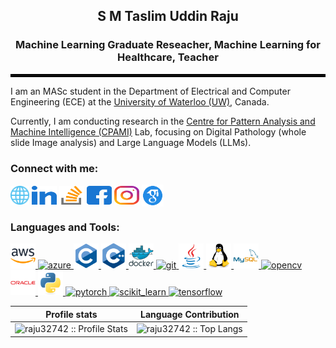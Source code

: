 <h2 align="center"> S M Taslim Uddin Raju </h2>
<h3 align="center"> Machine Learning Graduate Reseacher, Machine Learning for Healthcare, Teacher</h3>
<hr style="border: 2px solid black;"> <!-- This adds a bold horizontal line -->

I am an MASc student in the Department of Electrical and Computer Engineering (ECE) at the [University of Waterloo (UW)](https://uwaterloo.ca/), Canada. 

Currently, I am conducting research in the [Centre for Pattern Analysis and Machine Intelligence (CPAMI)](https://uwaterloo.ca/centre-pattern-analysis-machine-intelligence/) Lab, focusing on Digital Pathology (whole slide Image analysis) and Large Language Models (LLMs).

### Connect with me:
<p align="left">
  <a href="https://linkedin.com/in/raju32742/" target="blank"><img align="center" src="Social/web1.png" alt="dddd" height="30" width="30" /></a>
<a href="https://linkedin.com/in/raju32742/" target="blank"><img align="center" src="Social/linked-in-alt.svg" alt="dddd" height="30" width="40" /></a>
<a href="https://stackoverflow.com/users/5591214/raju" target="blank"><img align="center" src="Social/stack-overflow.svg" alt="ddd" height="30" width="40" /></a>
<a href="https://www.facebook.com/raju32742/" target="blank"><img align="center" src="Social/facebook.svg" alt="dddd" height="30" width="40" /></a>
<a href="https://instagram.com/raju32742/" target="blank"><img align="center" src="Social/instagram.svg" alt="ddd" height="30" width="40" /></a>
<a href="https://scholar.google.ca/citations?user=ToadRS8AAAAJ&hl=en" target="blank"><img align="center" src="Social/google_scolar.png" alt="dddd" height="35" width="35" /></a>
</p>

<h3 align="left"> Languages and Tools: </h3>
<p align="left"> <a href="https://aws.amazon.com" target="_blank" rel="noreferrer"> <img src="https://raw.githubusercontent.com/devicons/devicon/master/icons/amazonwebservices/amazonwebservices-original-wordmark.svg" alt="aws" width="40" height="40"/> </a> <a href="https://azure.microsoft.com/en-in/" target="_blank" rel="noreferrer"> <img src="https://www.vectorlogo.zone/logos/microsoft_azure/microsoft_azure-icon.svg" alt="azure" width="40" height="40"/> </a> <a href="https://www.cprogramming.com/" target="_blank" rel="noreferrer"> <img src="https://raw.githubusercontent.com/devicons/devicon/master/icons/c/c-original.svg" alt="c" width="40" height="40"/> </a> <a href="https://www.w3schools.com/cpp/" target="_blank" rel="noreferrer"> <img src="https://raw.githubusercontent.com/devicons/devicon/master/icons/cplusplus/cplusplus-original.svg" alt="cplusplus" width="40" height="40"/> </a> <a href="https://www.docker.com/" target="_blank" rel="noreferrer"> <img src="https://raw.githubusercontent.com/devicons/devicon/master/icons/docker/docker-original-wordmark.svg" alt="docker" width="40" height="40"/> </a>  <a href="https://git-scm.com/" target="_blank" rel="noreferrer"> <img src="https://www.vectorlogo.zone/logos/git-scm/git-scm-icon.svg" alt="git" width="40" height="40"/> </a> <a href="https://www.java.com" target="_blank" rel="noreferrer"> <img src="https://raw.githubusercontent.com/devicons/devicon/master/icons/java/java-original.svg" alt="java" width="40" height="40"/> </a> <a href="https://www.linux.org/" target="_blank" rel="noreferrer"> <img src="https://raw.githubusercontent.com/devicons/devicon/master/icons/linux/linux-original.svg" alt="linux" width="40" height="40"/> </a> <a href="https://www.mysql.com/" target="_blank" rel="noreferrer"> <img src="https://raw.githubusercontent.com/devicons/devicon/master/icons/mysql/mysql-original-wordmark.svg" alt="mysql" width="40" height="40"/> </a> <a href="https://opencv.org/" target="_blank" rel="noreferrer"> <img src="https://www.vectorlogo.zone/logos/opencv/opencv-icon.svg" alt="opencv" width="40" height="40"/> </a> <a href="https://www.oracle.com/" target="_blank" rel="noreferrer"> <img src="https://raw.githubusercontent.com/devicons/devicon/master/icons/oracle/oracle-original.svg" alt="oracle" width="40" height="40"/> </a> <a href="https://www.python.org" target="_blank" rel="noreferrer"> <img src="https://raw.githubusercontent.com/devicons/devicon/master/icons/python/python-original.svg" alt="python" width="40" height="40"/> </a> <a href="https://pytorch.org/" target="_blank" rel="noreferrer"> <img src="https://www.vectorlogo.zone/logos/pytorch/pytorch-icon.svg" alt="pytorch" width="40" height="40"/> </a> <a href="https://scikit-learn.org/" target="_blank" rel="noreferrer"> <img src="https://upload.wikimedia.org/wikipedia/commons/0/05/Scikit_learn_logo_small.svg" alt="scikit_learn" width="40" height="40"/> </a> <a href="https://www.tensorflow.org" target="_blank" rel="noreferrer"> <img src="https://www.vectorlogo.zone/logos/tensorflow/tensorflow-icon.svg" alt="tensorflow" width="40" height="40"/> </a> </p>

Profile stats              |  Language Contribution
:-------------------------:|:-------------------------:
![raju32742 :: Profile Stats](https://github-readme-stats.vercel.app/api?username=raju32742&show_icons=true&theme=radical) | ![raju32742 :: Top Langs](https://github-readme-stats.vercel.app/api/top-langs/?username=raju32742&langs_count=8&theme=dark&layout=compact&hide=html)


<!--
**raju32742/raju32742** is a ✨ _special_ ✨ repository because its `README.md` (this file) appears on your GitHub profile.

Here are some ideas to get you started:

- 🔭 I’m currently working on ...
- 🌱 I’m currently learning ...
- 👯 I’m looking to collaborate on ...
- 🤔 I’m looking for help with ...
- 💬 Ask me about ...
- 📫 How to reach me: ...
- 😄 Pronouns: ...
- ⚡ Fun fact: ...
-->


